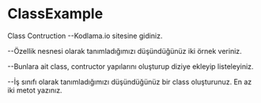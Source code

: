 # ClassExample
 Class Contruction
--Kodlama.io sitesine gidiniz.

--Özellik nesnesi olarak tanımladığımızı düşündüğünüz iki örnek veriniz.

--Bunlara ait class, contructor yapılarını oluşturup diziye ekleyip listeleyiniz.

--İş sınıfı olarak tanımladığımızı düşündüğünüz bir class oluşturunuz. En az iki metot yazınız.
